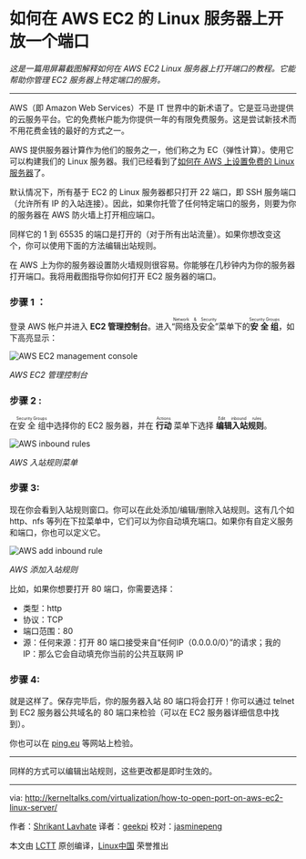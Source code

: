 如何在 AWS EC2 的 Linux 服务器上开放一个端口
============================================================

_这是一篇用屏幕截图解释如何在 AWS EC2 Linux 服务器上打开端口的教程。它能帮助你管理 EC2 服务器上特定端口的服务。_

* * *

AWS（即 Amazon Web Services）不是 IT 世界中的新术语了。它是亚马逊提供的云服务平台。它的免费帐户能为你提供一年的有限免费服务。这是尝试新技术而不用花费金钱的最好的方式之一。

AWS 提供服务器计算作为他们的服务之一，他们称之为 EC（弹性计算）。使用它可以构建我们的 Linux 服务器。我们已经看到了[如何在 AWS 上设置免费的 Linux 服务器][11]了。

默认情况下，所有基于 EC2 的 Linux 服务器都只打开 22 端口，即 SSH 服务端口（允许所有 IP 的入站连接）。因此，如果你托管了任何特定端口的服务，则要为你的服务器在 AWS 防火墙上打开相应端口。

同样它的 1 到 65535 的端口是打开的（对于所有出站流量）。如果你想改变这个，你可以使用下面的方法编辑出站规则。

在 AWS 上为你的服务器设置防火墙规则很容易。你能够在几秒钟内为你的服务器打开端口。我将用截图指导你如何打开 EC2 服务器的端口。

### 步骤 1 ：

登录 AWS 帐户并进入 **EC2 管理控制台**。进入<ruby>“网络及安全”<rt>Network & Security </rt></ruby>菜单下的<ruby>**安全组**<rt>Security Groups</rt></ruby>，如下高亮显示：

 ![AWS EC2 management console](http://cdn2.kerneltalks.com/wp-content/uploads/2017/03/AWS-EC2-management-console.jpg) 

*AWS EC2 管理控制台*

### 步骤 2 :

在<ruby>安全组<rt>Security Groups</rt></ruby>中选择你的 EC2 服务器，并在 <ruby>**行动**<rt>Actions</rt></ruby> 菜单下选择 <ruby>**编辑入站规则**<rt>Edit inbound rules</rt></ruby>。

 ![AWS inbound rules](http://cdn2.kerneltalks.com/wp-content/uploads/2017/03/AWS-inbound-rules.jpg) 

*AWS 入站规则菜单*

### 步骤 3:

现在你会看到入站规则窗口。你可以在此处添加/编辑/删除入站规则。这有几个如 http、nfs 等列在下拉菜单中，它们可以为你自动填充端口。如果你有自定义服务和端口，你也可以定义它。

 ![AWS add inbound rule](http://cdn2.kerneltalks.com/wp-content/uploads/2017/03/AWS-add-inbound-rule.jpg) 

*AWS 添加入站规则*

比如，如果你想要打开 80 端口，你需要选择：

*   类型：http
*   协议：TCP
*   端口范围：80
*   源：任何来源：打开 80 端口接受来自“任何IP（0.0.0.0/0）”的请求；我的 IP：那么它会自动填充你当前的公共互联网 IP


### 步骤 4:

就是这样了。保存完毕后，你的服务器入站 80 端口将会打开！你可以通过 telnet 到 EC2 服务器公共域名的 80 端口来检验（可以在 EC2 服务器详细信息中找到）。

你也可以在 [ping.eu][12] 等网站上检验。

* * *

同样的方式可以编辑出站规则，这些更改都是即时生效的。

--------------------------------------------------------------------------------

via: http://kerneltalks.com/virtualization/how-to-open-port-on-aws-ec2-linux-server/

作者：[Shrikant Lavhate][a]
译者：[geekpi](https://github.com/geekpi)
校对：[jasminepeng](https://github.com/jasminepeng)

本文由 [LCTT](https://github.com/LCTT/TranslateProject) 原创编译，[Linux中国](https://linux.cn/) 荣誉推出

[a]:http://kerneltalks.com/virtualization/how-to-open-port-on-aws-ec2-linux-server/
[1]:http://kerneltalks.com/virtualization/how-to-open-port-on-aws-ec2-linux-server/#
[2]:http://kerneltalks.com/virtualization/how-to-open-port-on-aws-ec2-linux-server/#
[3]:http://kerneltalks.com/virtualization/how-to-open-port-on-aws-ec2-linux-server/#
[4]:http://kerneltalks.com/virtualization/how-to-open-port-on-aws-ec2-linux-server/#
[5]:http://kerneltalks.com/virtualization/how-to-open-port-on-aws-ec2-linux-server/#
[6]:http://kerneltalks.com/virtualization/how-to-open-port-on-aws-ec2-linux-server/#
[7]:http://kerneltalks.com/virtualization/how-to-open-port-on-aws-ec2-linux-server/#
[8]:http://kerneltalks.com/virtualization/how-to-open-port-on-aws-ec2-linux-server/#
[9]:http://kerneltalks.com/virtualization/how-to-open-port-on-aws-ec2-linux-server/#
[10]:http://kerneltalks.com/author/shrikant/
[11]:http://kerneltalks.com/howto/install-ec2-linux-server-aws-with-screenshots/
[12]:http://ping.eu/port-chk/
